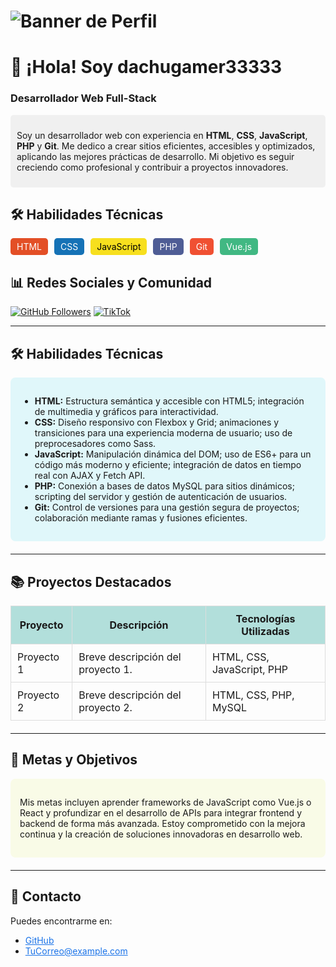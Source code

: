 # ![Banner de Perfil](https://via.placeholder.com/1200x700.png?text=Tu+Banner+Personalizado)

# 👋 ¡Hola! Soy **dachugamer33333**

### Desarrollador Web Full-Stack

<div style="background-color: #f0f0f0; padding: 10px; border-radius: 5px; margin-bottom: 20px;">
  <p>Soy un desarrollador web con experiencia en <strong>HTML</strong>, <strong>CSS</strong>, <strong>JavaScript</strong>, <strong>PHP</strong> y <strong>Git</strong>. Me dedico a crear sitios eficientes, accesibles y optimizados, aplicando las mejores prácticas de desarrollo. Mi objetivo es seguir creciendo como profesional y contribuir a proyectos innovadores.</p>
</div>

## 🛠️ Habilidades Técnicas

<div style="display: flex; flex-wrap: wrap; gap: 10px; margin: 10px 0;">
  <span style="background-color: #E34F26; color: white; padding: 5px 10px; border-radius: 5px;">HTML</span>
  <span style="background-color: #1572B6; color: white; padding: 5px 10px; border-radius: 5px;">CSS</span>
  <span style="background-color: #F7DF1E; color: black; padding: 5px 10px; border-radius: 5px;">JavaScript</span>
  <span style="background-color: #4F5D95; color: white; padding: 5px 10px; border-radius: 5px;">PHP</span>
  <span style="background-color: #F05032; color: white; padding: 5px 10px; border-radius: 5px;">Git</span>
  <span style="background-color: #41B883; color: white; padding: 5px 10px; border-radius: 5px;">Vue.js</span>
</div>






## 📊 **Redes Sociales y Comunidad**

[![GitHub Followers](https://img.shields.io/github/followers/dachugamer33333?style=social)](https://github.com/dachugamer33333)
[![TikTok](https://img.shields.io/badge/TikTok-@dachugamer33333-69C9D0?style=social&logo=tiktok&logoColor=white)](https://www.tiktok.com/@dachugamer33333)

---

## 🛠️ **Habilidades Técnicas**

<div style="background-color: #e0f7fa; padding: 15px; border-radius: 8px; margin-bottom: 20px;">
  <ul>
    <li><strong>HTML:</strong> Estructura semántica y accesible con HTML5; integración de multimedia y gráficos para interactividad.</li>
    <li><strong>CSS:</strong> Diseño responsivo con Flexbox y Grid; animaciones y transiciones para una experiencia moderna de usuario; uso de preprocesadores como Sass.</li>
    <li><strong>JavaScript:</strong> Manipulación dinámica del DOM; uso de ES6+ para un código más moderno y eficiente; integración de datos en tiempo real con AJAX y Fetch API.</li>
    <li><strong>PHP:</strong> Conexión a bases de datos MySQL para sitios dinámicos; scripting del servidor y gestión de autenticación de usuarios.</li>
    <li><strong>Git:</strong> Control de versiones para una gestión segura de proyectos; colaboración mediante ramas y fusiones eficientes.</li>
  </ul>
</div>

---

## 📚 **Proyectos Destacados**

<table style="width:100%; border-collapse: collapse; margin-bottom: 20px;">
  <tr style="background-color: #b2dfdb;">
    <th style="padding: 10px; border: 1px solid #ddd;">Proyecto</th>
    <th style="padding: 10px; border: 1px solid #ddd;">Descripción</th>
    <th style="padding: 10px; border: 1px solid #ddd;">Tecnologías Utilizadas</th>
  </tr>
  <tr>
    <td style="padding: 10px; border: 1px solid #ddd;">Proyecto 1</td>
    <td style="padding: 10px; border: 1px solid #ddd;">Breve descripción del proyecto 1.</td>
    <td style="padding: 10px; border: 1px solid #ddd;">HTML, CSS, JavaScript, PHP</td>
  </tr>
  <tr>
    <td style="padding: 10px; border: 1px solid #ddd;">Proyecto 2</td>
    <td style="padding: 10px; border: 1px solid #ddd;">Breve descripción del proyecto 2.</td>
    <td style="padding: 10px; border: 1px solid #ddd;">HTML, CSS, PHP, MySQL</td>
  </tr>
</table>

---

## 🎯 **Metas y Objetivos**

<div style="background-color: #f9fbe7; padding: 15px; border-radius: 8px; margin-bottom: 20px;">
  <p>Mis metas incluyen aprender frameworks de JavaScript como Vue.js o React y profundizar en el desarrollo de APIs para integrar frontend y backend de forma más avanzada. Estoy comprometido con la mejora continua y la creación de soluciones innovadoras en desarrollo web.</p>
</div>

---

## 💬 **Contacto**

<p>Puedes encontrarme en:</p>
<ul>
  <li><a href="https://github.com/dachugamer33333" style="color: #1a73e8;">GitHub</a></li>
  <li><a href="mailto:TuCorreo@example.com" style="color: #1a73e8;">TuCorreo@example.com</a></li>
</ul>


